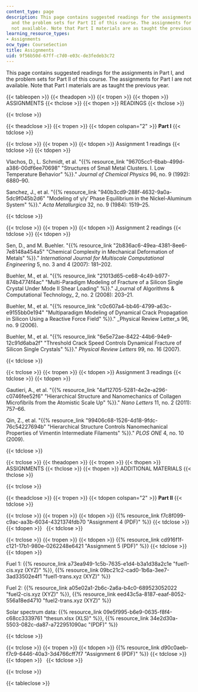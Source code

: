 ```yaml
---
content_type: page
description: This page contains suggested readings for the assignments in Part I,
  and the problem sets for Part II of this course. The assignments for Part I are
  not available. Note that Part I materials are as taught the previous year.
learning_resource_types:
- Assignments
ocw_type: CourseSection
title: Assignments
uid: 9f56b50d-67ff-c7d0-e03c-de3fedeb3c72
---
```


This page contains suggested readings for the assignments in Part I, and the problem sets for Part II of this course. The assignments for Part I are not available. Note that Part I materials are as taught the previous year.

{{< tableopen >}}
{{< theadopen >}}
{{< tropen >}}
{{< thopen >}}
ASSIGNMENTS
{{< thclose >}}
{{< thopen >}}
READINGS
{{< thclose >}}

{{< trclose >}}

{{< theadclose >}}
{{< tropen >}}
{{< tdopen colspan="2" >}}
**Part I**
{{< tdclose >}}

{{< trclose >}}
{{< tropen >}}
{{< tdopen >}}
Assignment 1 readings
{{< tdclose >}}
{{< tdopen >}}


Vlachos, D., L. Schmidt, et al. "{{% resource_link "96705cc1-6bab-499d-a386-00df6ee70698" "Structures of Small Metal Clusters. I. Low Temperature Behavior" %}}." _Journal of Chemical Physics_ 96, no. 9 (1992): 6880–90.

Sanchez, J., et al. "{{% resource_link "940b3cd9-288f-4632-9a0a-5dc9f045b2d6" "Modeling of γ/γ′ Phase Equilibrium in the Nickel-Aluminum System" %}}." _Acta Metallurgica_ 32, no. 9 (1984): 1519–25.


{{< tdclose >}}

{{< trclose >}}
{{< tropen >}}
{{< tdopen >}}
Assignment 2 readings
{{< tdclose >}}
{{< tdopen >}}


Sen, D., and M. Buehler. "{{% resource_link "2b836ac6-49ea-4381-8ee6-7e8148a454a5" "Chemical Complexity in Mechanical Deformation of Metals" %}}." _International Journal for Multiscale Computational Engineering_ 5, no. 3 and 4 (2007): 181–202.

Buehler, M., et al. "{{% resource_link "21013d65-ce68-4c49-b977-874b4774f4ac" "Multi-Paradigm Modeling of Fracture of a Silicon Single Crystal Under Mode II Shear Loading" %}}." J_ournal of Algorithms & Computational Technology_ 2, no. 2 (2008): 203–21.

Buehler, M., et al. "{{% resource_link "c0c607a4-bb46-4799-a63c-e9155bb0e194" "Multiparadigm Modeling of Dynamical Crack Propagation in Silicon Using a Reactive Force Field" %}}." _Physical Review Letter_s 96, no. 9 (2006).

Buehler, M., et al. "{{% resource_link "6e5e72ae-8422-44b6-94e9-12c91d6aba2f" "Threshold Crack Speed Controls Dynamical Fracture of Silicon Single Crystals" %}}." _Physical Review Letters_ 99, no. 16 (2007).


{{< tdclose >}}

{{< trclose >}}
{{< tropen >}}
{{< tdopen >}}
Assignment 3 readings
{{< tdclose >}}
{{< tdopen >}}


Gautieri, A., et al. "{{% resource_link "4af12705-5281-4e2e-a296-c0746fee52f6" "Hierarchical Structure and Nanomechanics of Collagen Microfibrils from the Atomistic Scale Up" %}}." _Nano Letters_ 11, no. 2 (2011): 757–66.

Qin, Z., et al. "{{% resource_link "99406c68-1526-4d18-9fdc-76c54227694b" "Hierarchical Structure Controls Nanomechanical Properties of Vimentin Intermediate Filaments" %}}." _PLOS ONE_ 4, no. 10 (2009).


{{< tdclose >}}

{{< trclose >}}
{{< theadopen >}}
{{< tropen >}}
{{< thopen >}}
ASSIGNMENTS
{{< thclose >}}
{{< thopen >}}
ADDITIONAL MATERIALS
{{< thclose >}}

{{< trclose >}}

{{< theadclose >}}
{{< tropen >}}
{{< tdopen colspan="2" >}}
**Part II**
{{< tdclose >}}

{{< trclose >}}
{{< tropen >}}
{{< tdopen >}}
{{% resource_link f7c8f099-c9ac-aa3b-6034-4321374fdb70 "Assignment 4 (PDF)" %}}
{{< tdclose >}}
{{< tdopen >}}
 
{{< tdclose >}}

{{< trclose >}}
{{< tropen >}}
{{< tdopen >}}
{{% resource_link cd916f1f-c121-17b1-980e-0262248e6421 "Assignment 5 (PDF)" %}}
{{< tdclose >}}
{{< tdopen >}}


Fuel 1: {{% resource_link a73ea949-1c5b-7635-e1d4-b3a1d38a2c1e "fuel1-cis.xyz (XYZ)" %}}, {{% resource_link 09bc21c2-cad0-1b6a-3ee7-3ad33502e4f1 "fuel1-trans.xyz (XYZ)" %}}

Fuel 2: {{% resource_link a05e02a1-2b6c-2a6a-b4c0-689523052022 "fuel2-cis.xyz (XYZ)" %}}, {{% resource_link eed43c5a-8187-eaaf-8052-556a18ed4710 "fuel2-trans.xyz (XYZ)" %}}

Solar spectrum data: {{% resource_link 09e5f995-b6e9-0635-f8f4-c68cc3339761 "thesun.xlsx (XLS)" %}}, {{% resource_link 34e2d30a-5503-082c-da87-a722951090ac "(PDF)" %}}


{{< tdclose >}}

{{< trclose >}}
{{< tropen >}}
{{< tdopen >}}
{{% resource_link d90c0aeb-f7c9-6446-40a3-3d4766cff7f7 "Assignment 6 (PDF)" %}}
{{< tdclose >}}
{{< tdopen >}}
 
{{< tdclose >}}

{{< trclose >}}

{{< tableclose >}}